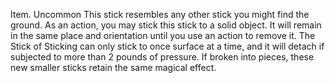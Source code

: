 Item. Uncommon
This stick resembles any other stick you might find
the ground. As an action, you may stick this stick to a
solid object. It will remain in the same place
and orientation until you use an action to remove it. The Stick
of Sticking can only stick to once surface at
a time, and it will detach if subjected to more than 2
pounds of pressure.
If broken into pieces, these new smaller sticks retain
the same magical effect.